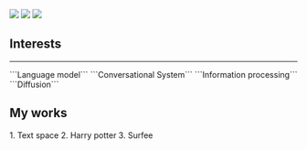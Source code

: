 <img src="https://img.shields.io/badge/python-3776AB?style=flat-square&logo=python&logoColor=white"/> <img src="https://img.shields.io/badge/pytorch-EE4C2C?style=flat-square&logo=pytorch&logoColor=white"/> <img src="https://img.shields.io/badge/react-61DAFB?style=flat-square&logo=react&logoColor=white"/> 

<h2>Interests</h2>
<hr/>
```Language model``` ```Conversational System``` ```Information processing``` ```Diffusion```

<h2>My works</h2>
1. Text space
2. Harry potter
3. Surfee
